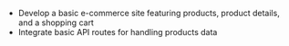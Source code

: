 - Develop a basic e-commerce site featuring products, product details, and a shopping cart
- Integrate basic API routes for handling products data


